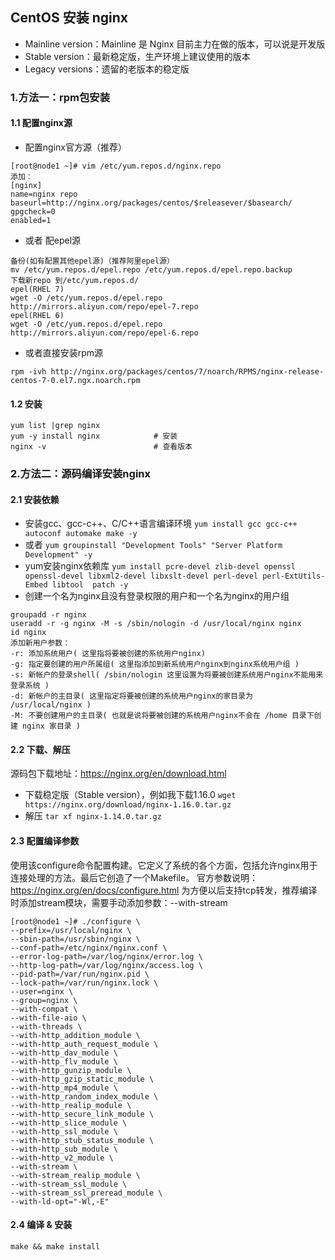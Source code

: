 ## CentOS 安装 nginx
+ Mainline version：Mainline 是 Nginx 目前主力在做的版本，可以说是开发版
+ Stable version：最新稳定版，生产环境上建议使用的版本
+ Legacy versions：遗留的老版本的稳定版
### 1.方法一：rpm包安装
#### 1.1 配置nginx源
+ 配置nginx官方源（推荐）

```
[root@node1 ~]# vim /etc/yum.repos.d/nginx.repo
添加：
[nginx]
name=nginx repo
baseurl=http://nginx.org/packages/centos/$releasever/$basearch/
gpgcheck=0
enabled=1
```

+  或者 配epel源
```
备份(如有配置其他epel源)（推荐阿里epel源）
mv /etc/yum.repos.d/epel.repo /etc/yum.repos.d/epel.repo.backup
下载新repo 到/etc/yum.repos.d/
epel(RHEL 7)
wget -O /etc/yum.repos.d/epel.repo http://mirrors.aliyun.com/repo/epel-7.repo
epel(RHEL 6)
wget -O /etc/yum.repos.d/epel.repo http://mirrors.aliyun.com/repo/epel-6.repo
```

+ 或者直接安装rpm源
```
rpm -ivh http://nginx.org/packages/centos/7/noarch/RPMS/nginx-release-centos-7-0.el7.ngx.noarch.rpm
```
#### 1.2 安装
```
yum list |grep nginx
yum -y install nginx            # 安装
nginx -v                        # 查看版本
```
### 2.方法二：源码编译安装nginx
#### 2.1 安装依赖
+ 安装gcc、gcc-c++、C/C++语言编译环境 `yum install gcc gcc-c++ autoconf automake make -y`
+ 或者 `yum groupinstall "Development Tools" "Server Platform Development" -y`
+ yum安装nginx依赖库 `yum install pcre-devel zlib-devel openssl openssl-devel libxml2-devel libxslt-devel perl-devel perl-ExtUtils-Embed libtool  patch -y`
+ 创建一个名为nginx且没有登录权限的用户和一个名为nginx的用户组
```
groupadd -r nginx
useradd -r -g nginx -M -s /sbin/nologin -d /usr/local/nginx nginx
id nginx
添加新用户参数：
-r: 添加系统用户( 这里指将要被创建的系统用户nginx)
-g: 指定要创建的用户所属组( 这里指添加到新系统用户nginx到nginx系统用户组 )
-s: 新帐户的登录shell( /sbin/nologin 这里设置为将要被创建系统用户nginx不能用来登录系统 )
-d: 新帐户的主目录( 这里指定将要被创建的系统用户nginx的家目录为 /usr/local/nginx )
-M: 不要创建用户的主目录( 也就是说将要被创建的系统用户nginx不会在 /home 目录下创建 nginx 家目录 )
```
#### 2.2 下载、解压
源码包下载地址：https://nginx.org/en/download.html
+ 下载稳定版（Stable version），例如我下载1.16.0 `wget https://nginx.org/download/nginx-1.16.0.tar.gz`
+ 解压 `tar xf nginx-1.14.0.tar.gz`
  
#### 2.3 配置编译参数
使用该configure命令配置构建。它定义了系统的各个方面，包括允许nginx用于连接处理的方法。最后它创造了一个Makefile。
官方参数说明：https://nginx.org/en/docs/configure.html
为方便以后支持tcp转发，推荐编译时添加stream模块，需要手动添加参数：--with-stream
```
[root@node1 ~]# ./configure \
--prefix=/usr/local/nginx \
--sbin-path=/usr/sbin/nginx \
--conf-path=/etc/nginx/nginx.conf \
--error-log-path=/var/log/nginx/error.log \
--http-log-path=/var/log/nginx/access.log \
--pid-path=/var/run/nginx.pid \
--lock-path=/var/run/nginx.lock \
--user=nginx \
--group=nginx \
--with-compat \
--with-file-aio \
--with-threads \
--with-http_addition_module \
--with-http_auth_request_module \
--with-http_dav_module \
--with-http_flv_module \
--with-http_gunzip_module \
--with-http_gzip_static_module \
--with-http_mp4_module \
--with-http_random_index_module \
--with-http_realip_module \
--with-http_secure_link_module \
--with-http_slice_module \
--with-http_ssl_module \
--with-http_stub_status_module \
--with-http_sub_module \
--with-http_v2_module \
--with-stream \
--with-stream_realip_module \
--with-stream_ssl_module \
--with-stream_ssl_preread_module \
--with-ld-opt="-Wl,-E"
```
#### 2.4 编译 & 安装
```
make && make install
```
